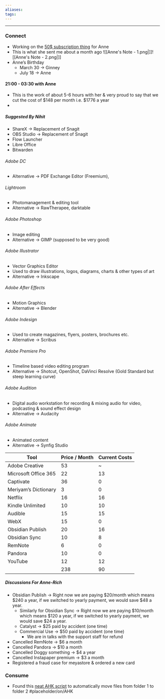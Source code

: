 ```yaml
---
aliases:
tags:
---
```

---
### Connect
- Working on the [50$ subscription thing](https://app.amazingmarvin.com/#p=c568d29b-1251-4ef8-a83c-56925ffc2908) for Anne
- This is what she sent me about a month ago
	![[Anne's Note - 1.png|]]![[Anne's Note - 2.png|]]
- Anne’s Birthday
	- March 30 → Ginney
	- July 18 → Anne 

#### 21:00 - 03:30 with Anne
- This is the work of about 5-6 hours with her & very proud to say that we cut the cost of $148 per month i.e. $1776 a year
- 
##### Suggested By Nihit
- ShareX → Replacement of Snagit
- OBS Studio → Replacement of Snagit
- Flow Launcher
- Libre Office
- Bitwarden


###### Adobe DC
- Alternative → PDF Exchange Editor (Freemium), 

###### Lightroom 
- Photomanagement & editing tool
- Alternative → RawTherapee, darktable 

###### Adobe Photoshop
- Image editing
- Alternative → GIMP (supposed to be very good)

###### Adobe Illustrator
- Vector Graphics Editor  
- Used to draw illustrations, logos, diagrams, charts & other types of art
- Alternative → Inkscape

###### Adobe After Effects
- Motion Graphics 
- Alternative → Blender 

###### Adobe Indesign
- Used to create magazines, flyers, posters, brochures etc.
- Alternative → Scribus

###### Adobe Premiere Pro
- Timeline based video editing program 
- Alternative → Shotcut, OpenShot, DaVinci Resolve (Gold Standard but steep learning curve)

###### Adobe Audition 
- Digital audio workstation for recording & mixing audio for video, podcasting & sound effect design
- Alternative → Audacity

###### Adobe Animate
- Animated content 
- Alternative → Synfig Studio


| Tool                 | Price / Month | Current Costs |
| -------------------- | ------------- | ----------- |
| Adobe Creative       | 53            | ~        |
| Microsoft Office 365 | 22            | 13        |
| Captivate            | 36            | 0        |
| Meriyam’s Dictionary | 3             | 0           |
| Netflix              | 16            | 16          |
| Kindle Unlimited     | 10            | 10           |
| Audible              | 15            | 15         |
| WebX                 | 15            | 0         |
| Obsidian Publish     | 20            | 16          |
| Obsidian Sync        | 10            | 8           |
| RemNote              | 6             | 0           |
| Pandora              | 10            | 0           |
| YouTube              | 12            | 12          |
|                      | 238           |       90      |



##### Discussions For Anne-Rich
- Obsidian Publish → Right now we are paying $20/month which means $240 a year, if we switched to yearly payment, we would save $48 a year. 
	- Similarly for Obsidian Sync → Right now we are paying $10/month which means $120 a year, if we switched to yearly payment, we would save $24 a year. 
	- Catalyst → $25 paid by accident (one time)
	- Commercial Use →  $50 paid by accident (one time)
		- We are in talks with the support staff for refund
- Cancelled RemNote → $6 a month 
- Cancelled Pandora → $10 a month 
- Cancelled Doggy something → $4 a year
- Cancelled Instapaper premium → $3 a month
- Registered a fraud case for meyastore & ordered a new card



### Consume
- Found this [neat AHK script](https://forum.obsidian.md/t/capture-web-pages-to-vault-folder-directly-1-click-ahk/30225) to automatically move files from folder 1 to folder 2 #placeholder/on/AHK


